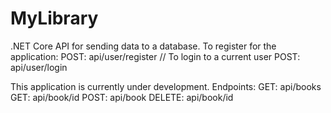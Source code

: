 # MyLibrary
.NET Core API for sending data to a database.
To register for the application: 
POST: api/user/register
// To login to a current user
POST: api/user/login

This application is currently under development. 
Endpoints: 
GET:  api/books
GET:  api/book/id
POST: api/book
DELETE: api/book/id
